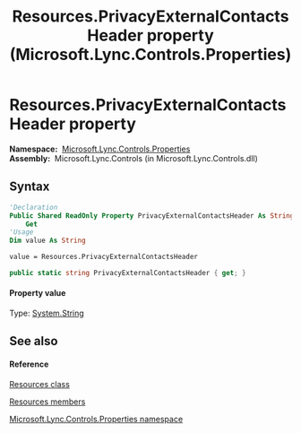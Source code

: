 ﻿---
title: Resources.PrivacyExternalContactsHeader property  (Microsoft.Lync.Controls.Properties)
TOCTitle: 'PrivacyExternalContactsHeader property '
ms:assetid: P:Microsoft.Lync.Controls.Properties.Resources.PrivacyExternalContactsHeader_DI_3_UC_OCS14MrefLyncWPF
ms:mtpsurl: https://msdn.microsoft.com/en-us/library/microsoft.lync.controls.properties.resources.privacyexternalcontactsheader_di_3_uc_ocs14mreflyncwpf(v=office.15)
ms:contentKeyID: 48594889
ms.date: 07/28/2014
mtps_version: v=office.15
f1_keywords:
- Microsoft.Lync.Controls.Properties.Resources.PrivacyExternalContactsHeader
dev_langs:
- CSharp
- JScript
- VB
- other
---

# Resources.PrivacyExternalContactsHeader property

**Namespace:**  [Microsoft.Lync.Controls.Properties](microsoft-lync-controls-properties-namespace_1.md)  
**Assembly:**  Microsoft.Lync.Controls (in Microsoft.Lync.Controls.dll)

## Syntax

``` vb
'Declaration
Public Shared ReadOnly Property PrivacyExternalContactsHeader As String
    Get
'Usage
Dim value As String

value = Resources.PrivacyExternalContactsHeader
```

``` csharp
public static string PrivacyExternalContactsHeader { get; }
```

#### Property value

Type: [System.String](http://msdn2.microsoft.com/en-us/library/s1wwdcbf)  

## See also

#### Reference

[Resources class](resources-class-microsoft-lync-controls-properties_1.md)

[Resources members](resources-members-microsoft-lync-controls-properties_1.md)

[Microsoft.Lync.Controls.Properties namespace](microsoft-lync-controls-properties-namespace_1.md)

